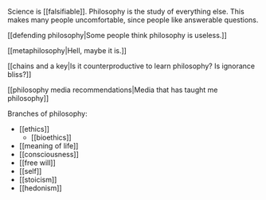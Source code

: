 Science is [[falsifiable]]. Philosophy is the study of everything else. This makes many people uncomfortable, since people like answerable questions.

[[defending philosophy|Some people think philosophy is useless.]]

[[metaphilosophy|Hell, maybe it is.]]

[[chains and a key|Is it counterproductive to learn philosophy? Is ignorance bliss?]]

[[philosophy media recommendations|Media that has taught me philosophy]]

Branches of philosophy:
 - [[ethics]]
   - [[bioethics]]
 - [[meaning of life]]
 - [[consciousness]]
 - [[free will]]
 - [[self]]
 - [[stoicism]]
 - [[hedonism]]
